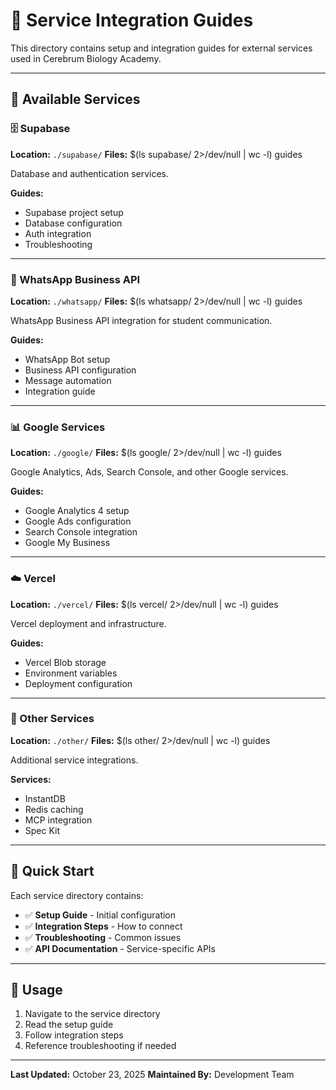 # 🔧 Service Integration Guides

This directory contains setup and integration guides for external services used in Cerebrum Biology Academy.

---

## 📂 Available Services

### 🗄️ Supabase

**Location:** `./supabase/`
**Files:** $(ls supabase/ 2>/dev/null | wc -l) guides

Database and authentication services.

**Guides:**

- Supabase project setup
- Database configuration
- Auth integration
- Troubleshooting

---

### 💬 WhatsApp Business API

**Location:** `./whatsapp/`
**Files:** $(ls whatsapp/ 2>/dev/null | wc -l) guides

WhatsApp Business API integration for student communication.

**Guides:**

- WhatsApp Bot setup
- Business API configuration
- Message automation
- Integration guide

---

### 📊 Google Services

**Location:** `./google/`
**Files:** $(ls google/ 2>/dev/null | wc -l) guides

Google Analytics, Ads, Search Console, and other Google services.

**Guides:**

- Google Analytics 4 setup
- Google Ads configuration
- Search Console integration
- Google My Business

---

### ☁️ Vercel

**Location:** `./vercel/`
**Files:** $(ls vercel/ 2>/dev/null | wc -l) guides

Vercel deployment and infrastructure.

**Guides:**

- Vercel Blob storage
- Environment variables
- Deployment configuration

---

### 🔌 Other Services

**Location:** `./other/`
**Files:** $(ls other/ 2>/dev/null | wc -l) guides

Additional service integrations.

**Services:**

- InstantDB
- Redis caching
- MCP integration
- Spec Kit

---

## 🚀 Quick Start

Each service directory contains:

- ✅ **Setup Guide** - Initial configuration
- ✅ **Integration Steps** - How to connect
- ✅ **Troubleshooting** - Common issues
- ✅ **API Documentation** - Service-specific APIs

---

## 📖 Usage

1. Navigate to the service directory
2. Read the setup guide
3. Follow integration steps
4. Reference troubleshooting if needed

---

**Last Updated:** October 23, 2025
**Maintained By:** Development Team
